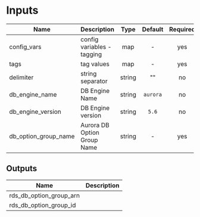 
# Inputs

| Name | Description | Type | Default | Required |
|------|-------------|:----:|:-----:|:-----:|
| config_vars | config variables - tagging | map | - | yes |
| tags | tag values | map | - | yes |
| delimiter | string separator | string | "" | no |
| db_engine_name | DB Engine Name | string | `aurora` | no |
| db_engine_version | DB Engine version | string | `5.6` | no |
| db_option_group_name | Aurora DB Option Group Name | string | - | yes |

## Outputs

| Name | Description |
|------|-------------|
| rds_db_option_group_arn |  |
| rds_db_option_group_id |  |
